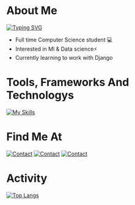 # About Me


[![Typing SVG](https://readme-typing-svg.demolab.com/?lines=Hi+im+Ali+Alshehri;Full-Stack+Developer;Back-End+Enthusiest&size=40&center=true&duration=2500&pause=700&color=ffffff)](https://git.io/typing-svg)
- Full time Computer Science student 💻
- Interested in Ml & Data science⚡️
- Currently learning to work with Django


# Tools, Frameworks And Technologys
[![My Skills](https://skillicons.dev/icons?i=docker,html,css,cpp,bun,express,git,github,js,jquery,mongodb,mysql,flask,django,nodejs,postman,py,react,bootstrap,postgres,tailwind,heroku&perline=5)](https://github.com/AlshehriAli0)

# Find Me At
[![Contact](https://skillicons.dev/icons?i=twitter)](https://x.com/alshehriali0?s=21&t=1Q0F7XipnzTp3MPkW2x8UA)
[![Contact](https://skillicons.dev/icons?i=linkedin)](https://www.linkedin.com/in/ali-alshehri-340b26284)
[![Contact](https://skillicons.dev/icons?i=gmail)](mailto:ali0fawzi@gmail.com)

# Activity 
[![Top Langs](https://github-readme-stats.vercel.app/api/top-langs/?username=AlshehriAli0&theme=transparent&layout=donut&langs_count=10&hide=ejs,css,scss)](https://github.com/AlshehriAli0/github-readme-stats)
